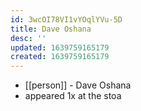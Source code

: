 ```yaml
---
id: 3wcOI78VI1vYOqlYVu-5D
title: Dave Oshana
desc: ''
updated: 1639759165179
created: 1639759165179
---
```



- [[person]] - Dave Oshana
- appeared 1x at the stoa
